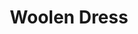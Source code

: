 ---
title: "Woolen Dress"
categories: ["Women","Women/Dresses"]
images: ["./P05A7096.JPG","./P05A7097.JPG"]
---